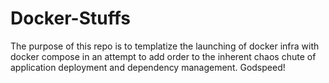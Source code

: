 # Docker-Stuffs

The purpose of this repo is to templatize the launching of docker infra with docker compose in an attempt to add order to the inherent chaos chute of application deployment and dependency management. Godspeed!
